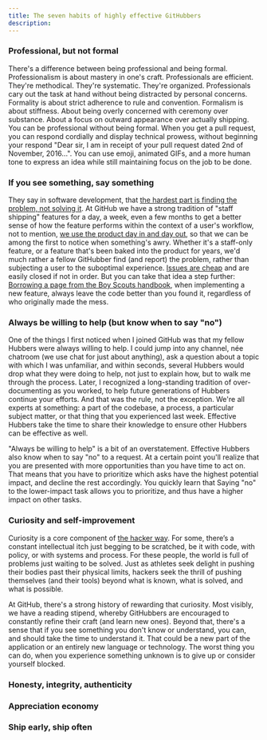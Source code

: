```yaml
---
title: The seven habits of highly effective GitHubbers
description:
---
```


### Professional, but not formal

There's a difference between being professional and being formal. Professionalism is about mastery in one's craft. Professionals are efficient. They're methodical. They're systematic. They're organized. Professionals cary out the task at hand without being distracted by personal concerns. Formality is about strict adherence to rule and convention. Formalism is about stiffness. About being overly concerned with ceremony over substance. About a focus on outward appearance over actually shipping. You can be professional without being formal. When you get a pull request, you can respond cordially and display technical prowess, without beginning your respond "Dear sir, I am in receipt of your pull request dated 2nd of November, 2016...". You can use emoji, animated GIFs, and a more human tone to express an idea while still maintaining focus on the job to be done.

### If you see something, say something

They say in software development, that [the hardest part is finding the problem, not solving it](https://en.wikipedia.org/wiki/Linus%27s_Law). At GitHub we have a strong tradition of "staff shipping" features for a day, a week, even a few months to get a better sense of how the feature performs within the context of a user's workflow, not to mention, [we use the product day in and day out](http://ben.balter.com/2016/08/22/ten-ways-to-make-a-product-great/#drink-your-own-champagne), so that we can be among the first to notice when something's awry. Whether it's a staff-only feature, or a feature that's been baked into the product for years, we'd much rather a fellow GitHubber find (and report) the problem, rather than subjecting a user to the suboptimal experience. [Issues are cheap](http://ben.balter.com/2014/11/06/rules-of-communicating-at-github/#nobody-gets-fired-for-delbuying-ibmdel-opening-an-issue) and are easily closed if not in order. But you can take that idea a step further: [Borrowing a page from the Boy Scouts handbook](http://programmer.97things.oreilly.com/wiki/index.php/The_Boy_Scout_Rule), when implementing a new feature, always leave the code better than you found it, regardless of who originally made the mess.

### Always be willing to help (but know when to say "no")

One of the things I first noticed when I joined GitHub was that my fellow Hubbers were always willing to help. I could jump into any channel, née chatroom (we use chat for just about anything), ask a question about a topic with which I was unfamiliar, and within seconds, several Hubbers would drop what they were doing to help, not just to explain how, but to walk me through the process. Later, I recognized a long-standing tradition of over-documenting as you worked, to help future generations of Hubbers continue your efforts. And that was the rule, not the exception. We're all experts at something: a part of the codebase, a process, a particular subject matter, or that thing that you experienced last week. Effective Hubbers take the time to share their knowledge to ensure other Hubbers can be effective as well.

"Always be willing to help" is a bit of an overstatement. Effective Hubbers also know when to say "no" to a request. At a certain point you'll realize that you are presented with more opportunities than you have time to act on. That means that you have to prioritize which asks have the highest potential impact, and decline the rest accordingly. You quickly learn that Saying "no" to the lower-impact task allows you to prioritize, and thus have a higher impact on other tasks.

### Curiosity and self-improvement

Curiosity is a core component of [the hacker way](http://ben.balter.com/2013/02/04/what-is-a-hacker/#the-hacker-way). For some, there’s a constant intellectual itch just begging to be scratched, be it with code, with policy, or with systems and process. For these people, the world is full of problems just waiting to be solved. Just as athletes seek delight in pushing their bodies past their physical limits, hackers seek the thrill of pushing themselves (and their tools) beyond what is known, what is solved, and what is possible.

At GitHub, there's a strong history of rewarding that curiosity. Most visibly, we have a reading stipend, whereby GitHubbers are encouraged to constantly refine their craft (and learn new ones). Beyond that, there's a sense that if you see something you don't know or understand, you can, and should take the time to understand it. That could be a new part of the application or an entirely new language or technology. The worst thing you can do, when you experience something unknown is to give up or consider yourself blocked.

### Honesty, integrity, authenticity



### Appreciation economy

### Ship early, ship often
